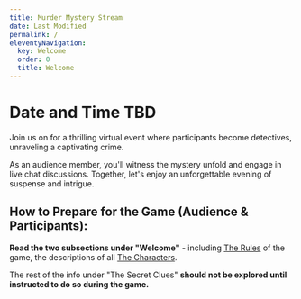 ```yaml
---
title: Murder Mystery Stream
date: Last Modified
permalink: /
eleventyNavigation:
  key: Welcome
  order: 0
  title: Welcome
---
```


# Date and Time TBD

Join us on for a thrilling virtual event where participants become detectives, unraveling a captivating crime.

As an audience member, you'll witness the mystery unfold and engage in live chat discussions. Together, let's enjoy an unforgettable evening of suspense and intrigue.

## How to Prepare for the Game (Audience & Participants):

**Read the two subsections under "Welcome"** - including [The Rules](/rules) of the game, the descriptions of all [The Characters](/characters).

The rest of the info under "The Secret Clues" **should not be explored until instructed to do so during the game.**
